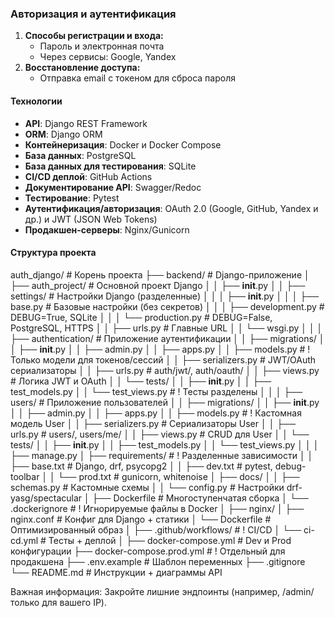 ### Авторизация и аутентификация

1. **Способы регистрации и входа:**
    - Пароль и электронная почта
    - Через сервисы: Google, Yandex
2. **Восстановление доступа:**
    - Отправка email с токеном для сброса пароля

#### Технологии
- **API**: Django REST Framework
- **ORM**: Django ORM
- **Контейнеризация**: Docker и Docker Compose
- **База данных**: PostgreSQL
- **База данных для тестирования**: SQLite 
- **CI/CD деплой**: GitHub Actions
- **Документирование API**: Swagger/Redoc
- **Тестирование**: Pytest
- **Аутентификация/авторизация**: OAuth 2.0 (Google, GitHub, Yandex и др.) и JWT (JSON Web Tokens)
- **Продакшен-серверы**: Nginx/Gunicorn

#### Структура проекта
auth_django/                          # Корень проекта
├── backend/                          # Django-приложение
│   ├── auth_project/                 # Основной проект Django
│   │   ├── __init__.py
│   │   ├── settings/                 # Настройки Django (разделенные)
│   │   │   ├── __init__.py
│   │   │   ├── base.py               # Базовые настройки (без секретов)
│   │   │   ├── development.py        # DEBUG=True, SQLite
│   │   │   └── production.py         # DEBUG=False, PostgreSQL, HTTPS
│   │   ├── urls.py                   # Главные URL
│   │   └── wsgi.py
│   │
│   ├── authentication/               # Приложение аутентификации
│   │   ├── migrations/
│   │   ├── __init__.py
│   │   ├── admin.py
│   │   ├── apps.py
│   │   ├── models.py                 # ! Только модели для токенов/сессий
│   │   ├── serializers.py            # JWT/OAuth сериализаторы
│   │   ├── urls.py                   # auth/jwt/, auth/oauth/
│   │   ├── views.py                  # Логика JWT и OAuth
│   │   └── tests/
│   │       ├── __init__.py
│   │       ├── test_models.py
│   │       └── test_views.py         # ! Тесты разделены
│   │
│   ├── users/                        # Приложение пользователей
│   │   ├── migrations/
│   │   ├── __init__.py
│   │   ├── admin.py
│   │   ├── apps.py
│   │   ├── models.py                 # ! Кастомная модель User
│   │   ├── serializers.py            # Сериализаторы User
│   │   ├── urls.py                   # users/, users/me/
│   │   ├── views.py                  # CRUD для User
│   │   └── tests/
│   │       ├── __init__.py
│   │       ├── test_models.py
│   │       └── test_views.py
│   │
│   ├── manage.py
│   ├── requirements/                 # ! Разделенные зависимости
│   │   ├── base.txt                  # Django, drf, psycopg2
│   │   ├── dev.txt                   # pytest, debug-toolbar
│   │   └── prod.txt                  # gunicorn, whitenoise
│   ├── docs/
│   │   ├── schemas.py                # Кастомные схемы
│   │   └── config.py                 # Настройки drf-yasg/spectacular
│   ├── Dockerfile                    # Многоступенчатая сборка
│   └── .dockerignore                 # ! Игнорируемые файлы в Docker
│
├── nginx/
│   ├── nginx.conf                    # Конфиг для Django + статики
│   └── Dockerfile                    # Оптимизированный образ
│
├── .github/workflows/                # ! CI/CD
│   └── ci-cd.yml                     # Тесты + деплой
│
├── docker-compose.yml                # Dev и Prod конфигурации
├── docker-compose.prod.yml           # ! Отдельный для продакшена
├── .env.example                      # Шаблон переменных
├── .gitignore
└── README.md                         # Инструкции + диаграммы API

Важная информация:
Закройте лишние эндпоинты (например, /admin/ только для вашего IP).
